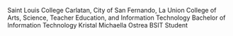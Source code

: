 Saint Louis College
Carlatan, City of San Fernando, La Union
College of Arts, Science, Teacher Education, and Information Technology
Bachelor of Information Technology
Kristal Michaella Ostrea
BSIT Student